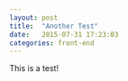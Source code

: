 ```yaml
---
layout: post
title:  "Another Test"
date:   2015-07-31 17:23:03
categories: front-end
---
```


This is a test!
